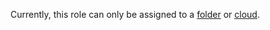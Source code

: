 Currently, this role can only be assigned to a [folder](../../resource-manager/concepts/resources-hierarchy.md#folder) or [cloud](../../resource-manager/concepts/resources-hierarchy.md#cloud).

